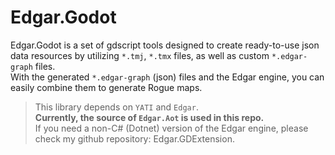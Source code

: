 # Edgar.Godot

Edgar.Godot is a set of gdscript tools designed to create ready-to-use json data resources by utilizing `*.tmj`, `*.tmx` files, as well as custom `*.edgar-graph` files.  
With the generated `*.edgar-graph` (json) files and the Edgar engine, you can easily combine them to generate Rogue maps.  
> This library depends on `YATI` and `Edgar`.  
> **Currently, the source of `Edgar.Aot` is used in this repo.**  
> If you need a non-C# (Dotnet) version of the Edgar engine, please check my github repository: Edgar.GDExtension.  
